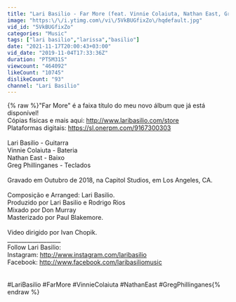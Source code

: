 ```yaml
---
title: "Lari Basilio - Far More (feat. Vinnie Colaiuta, Nathan East, Greg Phillinganes)"
image: "https:\/\/i.ytimg.com\/vi\/5VkBUGfixZo\/hqdefault.jpg"
vid_id: "5VkBUGfixZo"
categories: "Music"
tags: ["lari basilio","larissa","basilio"]
date: "2021-11-17T20:00:43+03:00"
vid_date: "2019-11-04T17:33:36Z"
duration: "PT5M31S"
viewcount: "464092"
likeCount: "10745"
dislikeCount: "93"
channel: "Lari Basilio"
---
```

{% raw %}&quot;Far More&quot; é a faixa título do meu novo álbum que já está disponível!<br />Cópias físicas e mais aqui: <a rel="nofollow" target="blank" href="http://www.laribasilio.com/store">http://www.laribasilio.com/store</a><br />Plataformas digitais: <a rel="nofollow" target="blank" href="https://sl.onerpm.com/9167300303">https://sl.onerpm.com/9167300303</a><br /><br />Lari Basilio - Guitarra<br />Vinnie Colaiuta - Bateria<br />Nathan East - Baixo<br />Greg Phillinganes - Teclados<br /><br />Gravado em Outubro de 2018, na Capitol Studios, em Los Angeles, CA.<br /><br />Composição e Arranged: Lari Basilio. <br />Produzido por Lari Basilio e Rodrigo Rios<br />Mixado por Don Murray<br />Masterizado por Paul Blakemore.<br /><br />Video dirigido por Ivan Chopik.<br />___________________<br />Follow Lari Basilio:<br />Instagram: <a rel="nofollow" target="blank" href="http://www.instagram.com/laribasilio">http://www.instagram.com/laribasilio</a><br />Facebook: <a rel="nofollow" target="blank" href="http://www.facebook.com/laribasiliomusic">http://www.facebook.com/laribasiliomusic</a><br /><br /><br />#LariBasilio #FarMore #VinnieColaiuta #NathanEast #GregPhillinganes{% endraw %}
